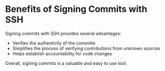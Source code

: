
# Benefits of Signing Commits with SSH

Signing commits with SSH provides several advantages:

* Verifies the authenticity of the committe
* Simplifies the process of verifying contributions from unknown sources
* Helps establish accountability for code changes

Overall, signing commits is a valuable and easy to use tool.

